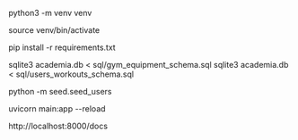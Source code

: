 python3 -m venv venv

source venv/bin/activate

pip install -r requirements.txt

sqlite3 academia.db < sql/gym_equipment_schema.sql
sqlite3 academia.db < sql/users_workouts_schema.sql

python -m seed.seed_users

uvicorn main:app --reload

http://localhost:8000/docs
